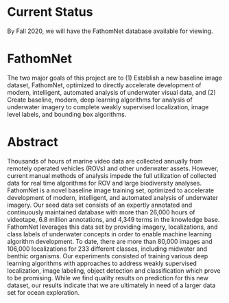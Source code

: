 # Current Status
By Fall 2020, we will have the FathomNet database available for viewing.

# FathomNet
The two major goals of this project are to 
(1) Establish a new baseline image dataset, FathomNet, optimized to directly accelerate development of modern, intelligent, automated analysis of underwater visual data, and 
(2) Create baseline, modern, deep learning algorithms for analysis of underwater imagery to complete weakly supervised localization, image level labels, and bounding box algorithms.

# Abstract
Thousands of hours of marine video data are collected annually from remotely operated vehicles (ROVs) and other underwater assets. However, current manual methods of analysis impede the full utilization of collected data for real time algorithms for ROV and large biodiversity analyses. FathomNet is a novel baseline image training set, optimized to accelerate development of modern, intelligent, and automated analysis of underwater imagery. Our seed data set consists of an expertly annotated and continuously maintained database with more than 26,000 hours of videotape, 6.8 million annotations, and 4,349 terms in the knowledge base. FathomNet leverages this data set by providing imagery, localizations, and class labels of underwater concepts in order to enable machine learning algorithm development. To date, there are more than 80,000 images and 106,000 localizations for 233 different classes, including midwater and benthic organisms. Our experiments consisted of training various deep learning algorithms with approaches to address weakly supervised localization, image labeling, object detection and classification which prove to be promising. While we find quality results on prediction for this new dataset, our results indicate that we are ultimately in need of a larger data set for ocean exploration.
